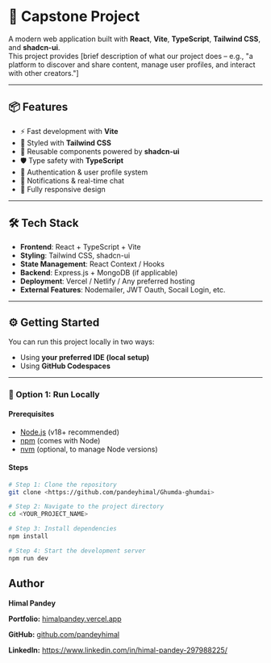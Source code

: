 # 🚀 Capstone Project

A modern web application built with **React**, **Vite**, **TypeScript**, **Tailwind CSS**, and **shadcn-ui**.  
This project provides [brief description of what our project does – e.g., "a platform to discover and share content, manage user profiles, and interact with other creators."]  

---

## 📦 Features

- ⚡ Fast development with **Vite**
- 🎨 Styled with **Tailwind CSS**
- 🧩 Reusable components powered by **shadcn-ui**
- 🛡️ Type safety with **TypeScript**
- 🔐 Authentication & user profile system
- 💬 Notifications & real-time chat
- 📱 Fully responsive design

---

## 🛠️ Tech Stack

- **Frontend**: React + TypeScript + Vite  
- **Styling**: Tailwind CSS, shadcn-ui  
- **State Management**: React Context / Hooks  
- **Backend**: Express.js + MongoDB (if applicable)  
- **Deployment**: Vercel / Netlify / Any preferred hosting
- **External Features**: Nodemailer, JWT Oauth, Socail Login, etc.

---

## ⚙️ Getting Started

You can run this project locally in two ways:  
- Using **your preferred IDE (local setup)**  
- Using **GitHub Codespaces**  

---

### 🔹 Option 1: Run Locally

#### Prerequisites
- [Node.js](https://nodejs.org/) (v18+ recommended)  
- [npm](https://www.npmjs.com/) (comes with Node)  
- [nvm](https://github.com/nvm-sh/nvm#installing-and-updating) (optional, to manage Node versions)

#### Steps
```bash
# Step 1: Clone the repository
git clone <https://github.com/pandeyhimal/Ghumda-ghumdai>

# Step 2: Navigate to the project directory
cd <YOUR_PROJECT_NAME>

# Step 3: Install dependencies
npm install

# Step 4: Start the development server
npm run dev

```
## Author

**Himal Pandey**

**Portfolio:** [himalpandey.vercel.app](https://himalpandey.vercel.app/)

**GitHub:** [github.com/pandeyhimal](https://github.com/pandeyhimal)

**LinkedIn:** https://www.linkedin.com/in/himal-pandey-297988225/
